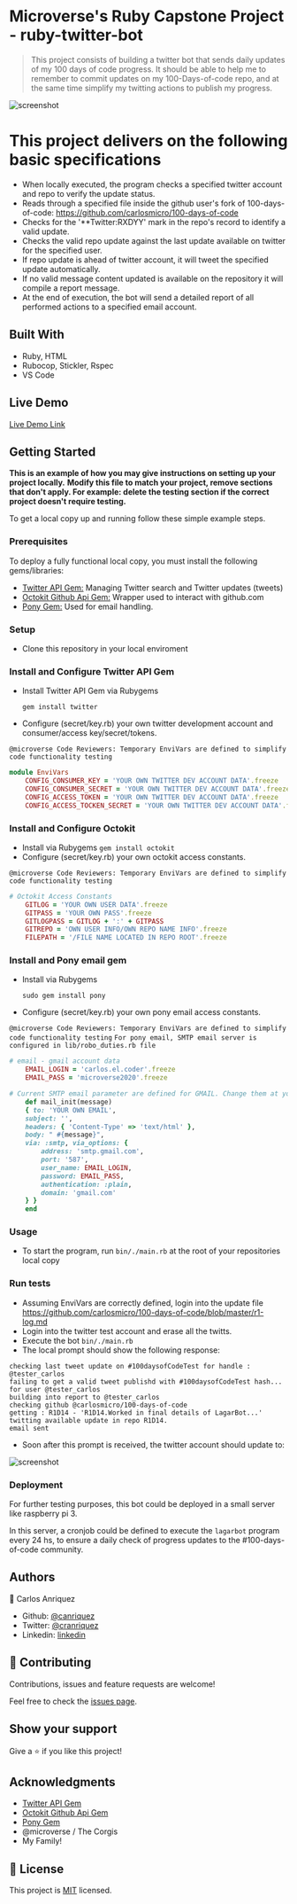 # Microverse's Ruby Capstone Project - ruby-twitter-bot

> This project consists of building a twitter bot that sends daily updates of my 100 days of code progress. It should be able to help me to remember to commit updates on my 100-Days-of-code repo, and at the same time simplify my twitting actions to publish my progress.

![screenshot](./app_screenshot.png)

# This project delivers on the following basic specifications
- When locally executed, the program checks a specified twitter account and repo to verify the update status.
- Reads through a specified file inside the github user's fork of 100-days-of-code: https://github.com/carlosmicro/100-days-of-code
- Checks for the '**Twitter:RXDYY' mark in the repo's record to identify a valid update.
- Checks the valid repo update against the last update available on twitter for the specified user.
- If repo update is ahead of twitter account, it will tweet the specified update automatically. 
- If no valid message content updated is available on the repository it will compile a report message.
- At the end of execution, the bot will send a detailed report of all performed actions to a specified email account.


## Built With

- Ruby, HTML
- Rubocop, Stickler, Rspec
- VS Code

## Live Demo

[Live Demo Link](https://livedemo.com)


## Getting Started



**This is an example of how you may give instructions on setting up your project locally.**
**Modify this file to match your project, remove sections that don't apply. For example: delete the testing section if the correct project doesn't require testing.**


To get a local copy up and running follow these simple example steps.

### Prerequisites
To deploy a fully functional local copy, you must install the following gems/libraries: 
- [Twitter API Gem:](https://github.com/sferik/twitter) Managing Twitter search and Twitter updates (tweets)
- [Octokit Github Api Gem:](https://github.com/octokit/octokit.rb) Wrapper used to interact with github.com
- [Pony Gem:](https://github.com/benprew/pony) Used for email handling.

### Setup
- Clone this repository in your local enviroment

### Install and Configure Twitter API Gem
- Install Twitter API Gem via Rubygems
    
    ```gem install twitter```

- Configure (secret/key.rb) your own twitter development account and consumer/access key/secret/tokens.

```@microverse Code Reviewers: Temporary EnviVars are defined to simplify code functionality testing```

```ruby
module EnviVars
    CONFIG_CONSUMER_KEY = 'YOUR OWN TWITTER DEV ACCOUNT DATA'.freeze
    CONFIG_CONSUMER_SECRET = 'YOUR OWN TWITTER DEV ACCOUNT DATA'.freeze
    CONFIG_ACCESS_TOKEN = 'YOUR OWN TWITTER DEV ACCOUNT DATA'.freeze
    CONFIG_ACCESS_TOCKEN_SECRET = 'YOUR OWN TWITTER DEV ACCOUNT DATA'.freeze
```
### Install and Configure Octokit
- Install via Rubygems
    ```gem install octokit```
- Configure (secret/key.rb) your own octokit access constants.

```@microverse Code Reviewers: Temporary EnviVars are defined to simplify code functionality testing```

```ruby
# Octokit Access Constants
    GITLOG = 'YOUR OWN USER DATA'.freeze
    GITPASS = 'YOUR OWN PASS'.freeze
    GITLOGPASS = GITLOG + ':' + GITPASS
    GITREPO = 'OWN USER INFO/OWN REPO NAME INFO'.freeze
    FILEPATH = '/FILE NAME LOCATED IN REPO ROOT'.freeze
```
### Install and Pony email gem
- Install via Rubygems

    ```sudo gem install pony```

- Configure (secret/key.rb) your own pony email access constants.

```@microverse Code Reviewers: Temporary EnviVars are defined to simplify code functionality testing```
```For pony email, SMTP email server is configured in lib/robo_duties.rb file```

```ruby
# email - gmail account data
    EMAIL_LOGIN = 'carlos.el.coder'.freeze
    EMAIL_PASS = 'microverse2020'.freeze
```
```ruby
# Current SMTP email parameter are defined for GMAIL. Change them at your requirement.
    def mail_init(message)
    { to: 'YOUR OWN EMAIL',
    subject: '',
    headers: { 'Content-Type' => 'text/html' },
    body: " #{message}",
    via: :smtp, via_options: {
        address: 'smtp.gmail.com',
        port: '587',
        user_name: EMAIL_LOGIN,
        password: EMAIL_PASS,
        authentication: :plain,
        domain: 'gmail.com'
    } }
    end
```

### Usage
- To start the program, run ```bin/./main.rb``` at the root of your repositories local copy

### Run tests
- Assuming EnviVars are correctly defined, login into the update file https://github.com/carlosmicro/100-days-of-code/blob/master/r1-log.md
- Login into the twitter test account and erase all the twitts.
- Execute the bot ```bin/./main.rb```
- The local prompt should show the following response:
```carlos@Carloss-MBP ruby-twitter-bot % bin/./main.rb 
checking last tweet update on #100daysofCodeTest for handle : @tester_carlos
failing to get a valid tweet publishd with #100daysofCodeTest hash... for user @tester_carlos
building into report to @tester_carlos 
checking github @carlosmicro/100-days-of-code
getting : R1D14 - 'R1D14.Worked in final details of LagarBot...'
twitting available update in repo R1D14.
email sent
```
- Soon after this prompt is received, the twitter account should update to:

![screenshot](./img/tweet-success.png)

### Deployment

For further testing purposes, this bot could be deployed in a small server like raspberry pi 3. 

In this server, a cronjob could be defined to execute the ```lagarbot``` program every 24 hs, to ensure a daily check of progress updates to the #100-days-of-code community. 


## Authors

👤 Carlos Anriquez

- Github: [@canriquez](https://github.com/canriquez)
- Twitter: [@cranriquez](https://twitter.com/cranriquez)
- Linkedin: [linkedin](https://www.linkedin.com/in/carlosanriquez/)


## 🤝 Contributing

Contributions, issues and feature requests are welcome!

Feel free to check the [issues page](issues/).

## Show your support

Give a ⭐️ if you like this project!

## Acknowledgments

- [Twitter API Gem](https://github.com/sferik/twitter) 
- [Octokit Github Api Gem](https://github.com/octokit/octokit.rb) 
- [Pony Gem](https://github.com/benprew/pony)
- @microverse / The Corgis
- My Family!

## 📝 License

This project is [MIT](lic.url) licensed.
